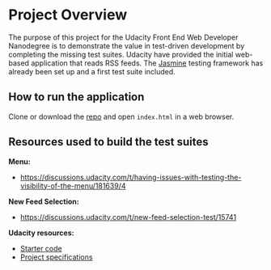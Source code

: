 # Project Overview

The purpose of this project for the Udacity Front End Web Developer Nanodegree is to demonstrate the value in test-driven development by completing the missing test suites. Udacity have provided the initial web-based application that reads RSS feeds. The [Jasmine](http://jasmine.github.io/) testing framework has already been set up and a first test suite included.


## How to run the application

Clone or download the [repo](https://github.com/josephine-mattina/feed-reader-testing) and open `index.html` in a web browser.


## Resources used to build the test suites

**Menu:**
- https://discussions.udacity.com/t/having-issues-with-testing-the-visibility-of-the-menu/181639/4

**New Feed Selection:**
- https://discussions.udacity.com/t/new-feed-selection-test/15741

**Udacity resources:**
- [Starter code](https://github.com/udacity/frontend-nanodegree-feedreader)
- [Project specifications](https://review.udacity.com/#!/rubrics/18/view)
